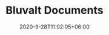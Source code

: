 ---
title: "Bluvalt Documents"
date: 2020-9-28T11:02:05+06:00
icon: "ti-folder" 
description: "Cras at dolor eget urna varius faucibus tempus in elit dolor sit amet."
type : "docs"
---